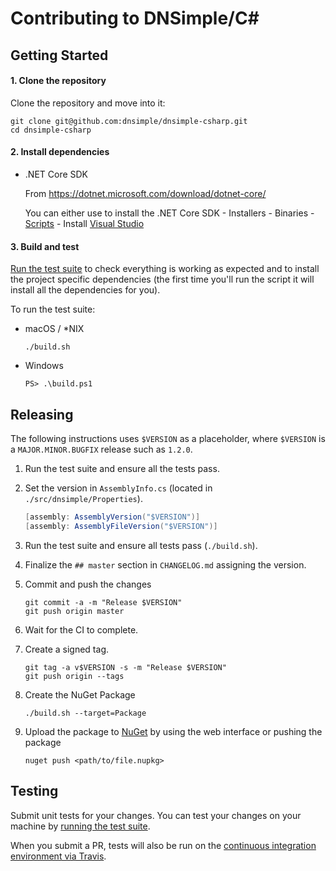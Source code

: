 # Contributing to DNSimple/C#

## Getting Started

#### 1. Clone the repository
Clone the repository and move into it:

```shell
git clone git@github.com:dnsimple/dnsimple-csharp.git
cd dnsimple-csharp
```

#### 2. Install dependencies

- .NET Core SDK 

    From https://dotnet.microsoft.com/download/dotnet-core/

    You can either use to install the .NET Core SDK
        - Installers
        - Binaries
        - [Scripts](https://dotnet.microsoft.com/download/dotnet-core/scripts)
        - Install [Visual Studio](https://visualstudio.microsoft.com/)

#### 3. Build and test

[Run the test suite](#testing) to check everything is working as expected and to install the project specific 
dependencies (the first time you'll run the script it will install all the dependencies for you).

To run the test suite: 

- macOS / *NIX
    ```shell
    ./build.sh
    ```
 
- Windows
    ```shell
    PS> .\build.ps1
    ```

## Releasing

The following instructions uses `$VERSION` as a placeholder, where `$VERSION` is a `MAJOR.MINOR.BUGFIX` release such as `1.2.0`.

1. Run the test suite and ensure all the tests pass.
2. Set the version in `AssemblyInfo.cs` (located in `./src/dnsimple/Properties`).
    ```c#
    [assembly: AssemblyVersion("$VERSION")]
    [assembly: AssemblyFileVersion("$VERSION")]
    ```
3. Run the test suite and ensure all tests pass (`./build.sh`).
4. Finalize the `## master` section in `CHANGELOG.md` assigning the version.
5. Commit and push the changes
    ```shell
    git commit -a -m "Release $VERSION"
    git push origin master
    ```
6. Wait for the CI to complete.
7. Create a signed tag.
    ```shell
    git tag -a v$VERSION -s -m "Release $VERSION"
    git push origin --tags
    ```
 8. Create the NuGet Package
    ```shell
    ./build.sh --target=Package
    ```
    
 9. Upload the package to [NuGet](https://www.nuget.org/) by using the web interface or pushing the package
    ```shell
    nuget push <path/to/file.nupkg>
    ```

## Testing

Submit unit tests for your changes. You can test your changes on your machine by [running the test suite](#testing).

When you submit a PR, tests will also be run on the [continuous integration environment via Travis](https://travis-ci.com/dnsimple/dnsimple-csharp).


